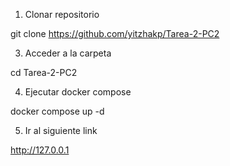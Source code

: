 1. Clonar repositorio

git clone https://github.com/yitzhakp/Tarea-2-PC2

3. Acceder a la carpeta

cd Tarea-2-PC2

4. Ejecutar docker compose

docker compose up -d

5. Ir al siguiente link

http://127.0.0.1
